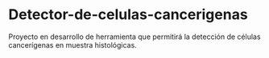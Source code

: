 # Detector-de-celulas-cancerigenas
Proyecto en desarrollo de herramienta que permitirá la detección de células cancerígenas en muestra histológicas.
